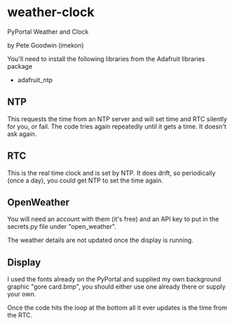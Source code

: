 # weather-clock
PyPortal Weather and Clock

by Pete Goodwin (imekon)

You'll need to install the following libraries from the Adafruit libraries package

* adafruit_ntp

## NTP

This requests the time from an NTP server and will set time and RTC silently for you, or fail. The code tries again repeatedly until it gets a time. It doesn't ask again.

## RTC

This is the real time clock and is set by NTP. It does drift, so periodically (once a day), you could get NTP to set the time again.

## OpenWeather

You will need an account with them (it's free) and an API key to put in the secrets.py file under "open_weather".

The weather details are not updated once the display is running.

## Display

I used the fonts already on the PyPortal and supplied my own background graphic "gore card.bmp", you should either use one already there or supply your own.

Once the code hits the loop at the bottom all it ever updates is the time from the RTC.
